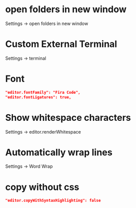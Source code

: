 # open folders in new window

Settings -> open folders in new window

# Custom External Terminal

Settings -> terminal

# Font

```json
"editor.fontFamily": "Fira Code",
"editor.fontLigatures": true,
```

# Show whitespace characters

Settings -> editor.renderWhitespace

# Automatically wrap lines

Settings -> Word Wrap

# copy without css

```json
"editor.copyWithSyntaxHighlighting": false
```
